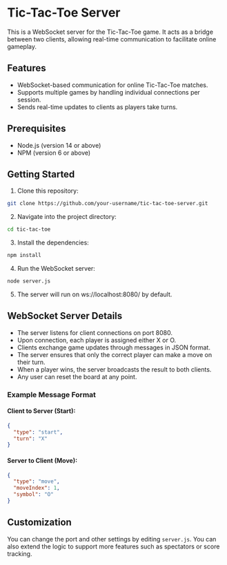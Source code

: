 # Tic-Tac-Toe Server

This is a WebSocket server for the Tic-Tac-Toe game. It acts as a bridge between two clients, allowing real-time communication to facilitate online gameplay.

## Features

- WebSocket-based communication for online Tic-Tac-Toe matches.
- Supports multiple games by handling individual connections per session.
- Sends real-time updates to clients as players take turns.

## Prerequisites

- Node.js (version 14 or above)
- NPM (version 6 or above)

## Getting Started

1. Clone this repository:

```bash
git clone https://github.com/your-username/tic-tac-toe-server.git
```

2. Navigate into the project directory:

```bash
cd tic-tac-toe
```

3. Install the dependencies:

```bash
npm install
```

4. Run the WebSocket server:

```bash
node server.js
```

5. The server will run on ws://localhost:8080/ by default.

## WebSocket Server Details

- The server listens for client connections on port 8080.
- Upon connection, each player is assigned either X or O.
- Clients exchange game updates through messages in JSON format.
- The server ensures that only the correct player can make a move on their turn.
- When a player wins, the server broadcasts the result to both clients.
- Any user can reset the board at any point.

### Example Message Format

#### Client to Server (Start):

```json
{
  "type": "start",
  "turn": "X"
}
```

#### Server to Client (Move):

```json
{
  "type": "move",
  "moveIndex": 1,
  "symbol": "O"
}
```

## Customization

You can change the port and other settings by editing `server.js`. You can also extend the logic to support more features such as spectators or score tracking.


